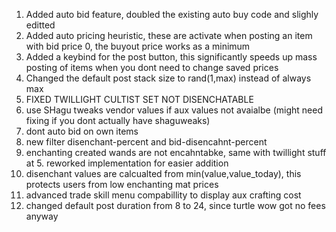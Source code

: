 1. Added auto bid feature, doubled the existing auto buy code and slighly editted
2. Added auto pricing heuristic, these are activate when posting an item with bid price 0, the buyout price works as a minimum
3. Added a keybind for the post button, this significantly speeds up mass posting of items when you dont need to change saved prices
4. Changed the default post stack size to rand(1,max) instead of always max
5. FIXED TWILLIGHT CULTIST SET NOT DISENCHATABLE
6. use SHagu tweaks vendor values if aux values not avaialbe (might need fixing if you dont actually have shaguweaks)
7. dont auto bid on own items
8. new filter disenchant-percent and bid-disencahnt-percent
9. enchanting created wands are not encahntabke, same with twillight stuff at 5. reworked implementation for easier addition
10. disenchant values are calcualted from min(value,value_today), this protects users from low enchanting mat prices
11. advanced trade skill menu compabillity to display aux crafting cost
12. changed default post duration from 8 to 24, since turtle wow got no fees anyway